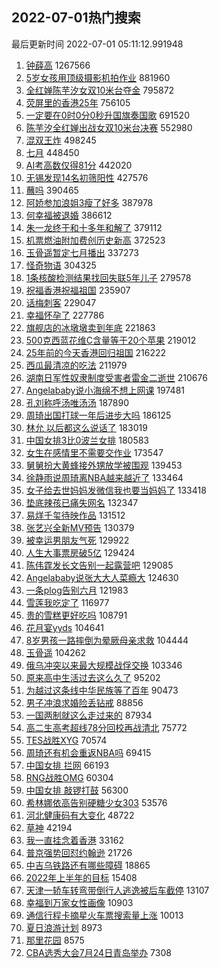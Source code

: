 ## 2022-07-01热门搜索 
最后更新时间 2022-07-01 05:11:12.991948 
1. [钟薛高](https://s.weibo.com/weibo?q=%23%E9%92%9F%E8%96%9B%E9%AB%98%23&Refer=top) 1267566
1. [5岁女孩用顶级摄影机拍作业](https://s.weibo.com/weibo?q=%235%E5%B2%81%E5%A5%B3%E5%AD%A9%E7%94%A8%E9%A1%B6%E7%BA%A7%E6%91%84%E5%BD%B1%E6%9C%BA%E6%8B%8D%E4%BD%9C%E4%B8%9A%23&Refer=top) 881960
1. [全红婵陈芋汐女双10米台夺金](https://s.weibo.com/weibo?q=%23%E5%85%A8%E7%BA%A2%E5%A9%B5%E9%99%88%E8%8A%8B%E6%B1%90%E5%A5%B3%E5%8F%8C10%E7%B1%B3%E5%8F%B0%E5%A4%BA%E9%87%91%23&Refer=top) 795872
1. [荧屏里的香港25年](https://s.weibo.com/weibo?q=%23%E8%8D%A7%E5%B1%8F%E9%87%8C%E7%9A%84%E9%A6%99%E6%B8%AF25%E5%B9%B4%23&Refer=top) 756105
1. [一定要在0时0分0秒升国旗奏国歌](https://s.weibo.com/weibo?q=%23%E4%B8%80%E5%AE%9A%E8%A6%81%E5%9C%A80%E6%97%B60%E5%88%860%E7%A7%92%E5%8D%87%E5%9B%BD%E6%97%97%E5%A5%8F%E5%9B%BD%E6%AD%8C%23&Refer=top) 691520
1. [陈芋汐全红婵出战女双10米台决赛](https://s.weibo.com/weibo?q=%23%E9%99%88%E8%8A%8B%E6%B1%90%E5%85%A8%E7%BA%A2%E5%A9%B5%E5%87%BA%E6%88%98%E5%A5%B3%E5%8F%8C10%E7%B1%B3%E5%8F%B0%E5%86%B3%E8%B5%9B%23&Refer=top) 552980
1. [混双王炸](https://s.weibo.com/weibo?q=%E6%B7%B7%E5%8F%8C%E7%8E%8B%E7%82%B8&Refer=top) 498245
1. [七月](https://s.weibo.com/weibo?q=%E4%B8%83%E6%9C%88&Refer=top) 448450
1. [AI考高数仅得81分](https://s.weibo.com/weibo?q=%23AI%E8%80%83%E9%AB%98%E6%95%B0%E4%BB%85%E5%BE%9781%E5%88%86%23&Refer=top) 442020
1. [无锡发现14名初筛阳性](https://s.weibo.com/weibo?q=%23%E6%97%A0%E9%94%A1%E5%8F%91%E7%8E%B014%E5%90%8D%E5%88%9D%E7%AD%9B%E9%98%B3%E6%80%A7%23&Refer=top) 427576
1. [蘸吗](https://s.weibo.com/weibo?q=%23%E8%98%B8%E5%90%97%23&Refer=top) 390465
1. [阿娇参加浪姐3瘦了好多](https://s.weibo.com/weibo?q=%23%E9%98%BF%E5%A8%87%E5%8F%82%E5%8A%A0%E6%B5%AA%E5%A7%903%E7%98%A6%E4%BA%86%E5%A5%BD%E5%A4%9A%23&Refer=top) 387978
1. [何幸福被退婚](https://s.weibo.com/weibo?q=%23%E4%BD%95%E5%B9%B8%E7%A6%8F%E8%A2%AB%E9%80%80%E5%A9%9A%23&Refer=top) 386612
1. [朱一龙终于和十多年和解了](https://s.weibo.com/weibo?q=%23%E6%9C%B1%E4%B8%80%E9%BE%99%E7%BB%88%E4%BA%8E%E5%92%8C%E5%8D%81%E5%A4%9A%E5%B9%B4%E5%92%8C%E8%A7%A3%E4%BA%86%23&Refer=top) 379112
1. [机票燃油附加费创历史新高](https://s.weibo.com/weibo?q=%23%E6%9C%BA%E7%A5%A8%E7%87%83%E6%B2%B9%E9%99%84%E5%8A%A0%E8%B4%B9%E5%88%9B%E5%8E%86%E5%8F%B2%E6%96%B0%E9%AB%98%23&Refer=top) 372523
1. [玉骨遥暂定七月播出](https://s.weibo.com/weibo?q=%23%E7%8E%89%E9%AA%A8%E9%81%A5%E6%9A%82%E5%AE%9A%E4%B8%83%E6%9C%88%E6%92%AD%E5%87%BA%23&Refer=top) 337273
1. [怪奇物语](https://s.weibo.com/weibo?q=%E6%80%AA%E5%A5%87%E7%89%A9%E8%AF%AD&Refer=top) 304325
1. [1条核酸检测结果找回失联5年儿子](https://s.weibo.com/weibo?q=%231%E6%9D%A1%E6%A0%B8%E9%85%B8%E6%A3%80%E6%B5%8B%E7%BB%93%E6%9E%9C%E6%89%BE%E5%9B%9E%E5%A4%B1%E8%81%945%E5%B9%B4%E5%84%BF%E5%AD%90%23&Refer=top) 279578
1. [祝福香港祝福祖国](https://s.weibo.com/weibo?q=%E7%A5%9D%E7%A6%8F%E9%A6%99%E6%B8%AF%E7%A5%9D%E7%A6%8F%E7%A5%96%E5%9B%BD&Refer=top) 235907
1. [话梅刺客](https://s.weibo.com/weibo?q=%23%E8%AF%9D%E6%A2%85%E5%88%BA%E5%AE%A2%23&Refer=top) 229047
1. [幸福怀孕了](https://s.weibo.com/weibo?q=%23%E5%B9%B8%E7%A6%8F%E6%80%80%E5%AD%95%E4%BA%86%23&Refer=top) 227786
1. [旗舰店的冰墩墩卖到年底](https://s.weibo.com/weibo?q=%23%E6%97%97%E8%88%B0%E5%BA%97%E7%9A%84%E5%86%B0%E5%A2%A9%E5%A2%A9%E5%8D%96%E5%88%B0%E5%B9%B4%E5%BA%95%23&Refer=top) 221863
1. [500克西蓝花维C含量等于20个苹果](https://s.weibo.com/weibo?q=%23500%E5%85%8B%E8%A5%BF%E8%93%9D%E8%8A%B1%E7%BB%B4C%E5%90%AB%E9%87%8F%E7%AD%89%E4%BA%8E20%E4%B8%AA%E8%8B%B9%E6%9E%9C%23&Refer=top) 219012
1. [25年前的今天香港回归祖国](https://s.weibo.com/weibo?q=25%E5%B9%B4%E5%89%8D%E7%9A%84%E4%BB%8A%E5%A4%A9%E9%A6%99%E6%B8%AF%E5%9B%9E%E5%BD%92%E7%A5%96%E5%9B%BD&Refer=top) 216222
1. [西瓜最清凉的吃法](https://s.weibo.com/weibo?q=%23%E8%A5%BF%E7%93%9C%E6%9C%80%E6%B8%85%E5%87%89%E7%9A%84%E5%90%83%E6%B3%95%23&Refer=top) 211979
1. [湖南日军性奴隶制度受害者雷金二逝世](https://s.weibo.com/weibo?q=%23%E6%B9%96%E5%8D%97%E6%97%A5%E5%86%9B%E6%80%A7%E5%A5%B4%E9%9A%B6%E5%88%B6%E5%BA%A6%E5%8F%97%E5%AE%B3%E8%80%85%E9%9B%B7%E9%87%91%E4%BA%8C%E9%80%9D%E4%B8%96%23&Refer=top) 210676
1. [Angelababy说小海绵不想上网课](https://s.weibo.com/weibo?q=%23Angelababy%E8%AF%B4%E5%B0%8F%E6%B5%B7%E7%BB%B5%E4%B8%8D%E6%83%B3%E4%B8%8A%E7%BD%91%E8%AF%BE%23&Refer=top) 197481
1. [孔刘称呼汤唯汤汤](https://s.weibo.com/weibo?q=%23%E5%AD%94%E5%88%98%E7%A7%B0%E5%91%BC%E6%B1%A4%E5%94%AF%E6%B1%A4%E6%B1%A4%23&Refer=top) 187890
1. [周琦出国打球一年后进步大吗](https://s.weibo.com/weibo?q=%23%E5%91%A8%E7%90%A6%E5%87%BA%E5%9B%BD%E6%89%93%E7%90%83%E4%B8%80%E5%B9%B4%E5%90%8E%E8%BF%9B%E6%AD%A5%E5%A4%A7%E5%90%97%23&Refer=top) 186125
1. [林允 以后都这么说话了](https://s.weibo.com/weibo?q=%E6%9E%97%E5%85%81%20%E4%BB%A5%E5%90%8E%E9%83%BD%E8%BF%99%E4%B9%88%E8%AF%B4%E8%AF%9D%E4%BA%86&Refer=top) 183019
1. [中国女排3比0波兰女排](https://s.weibo.com/weibo?q=%23%E4%B8%AD%E5%9B%BD%E5%A5%B3%E6%8E%923%E6%AF%940%E6%B3%A2%E5%85%B0%E5%A5%B3%E6%8E%92%23&Refer=top) 180583
1. [女生在感情里不需要交作业](https://s.weibo.com/weibo?q=%23%E5%A5%B3%E7%94%9F%E5%9C%A8%E6%84%9F%E6%83%85%E9%87%8C%E4%B8%8D%E9%9C%80%E8%A6%81%E4%BA%A4%E4%BD%9C%E4%B8%9A%23&Refer=top) 173547
1. [舅舅扮大黄蜂接外甥放学被围观](https://s.weibo.com/weibo?q=%23%E8%88%85%E8%88%85%E6%89%AE%E5%A4%A7%E9%BB%84%E8%9C%82%E6%8E%A5%E5%A4%96%E7%94%A5%E6%94%BE%E5%AD%A6%E8%A2%AB%E5%9B%B4%E8%A7%82%23&Refer=top) 139453
1. [徐静雨说周琦离NBA越来越近了](https://s.weibo.com/weibo?q=%23%E5%BE%90%E9%9D%99%E9%9B%A8%E8%AF%B4%E5%91%A8%E7%90%A6%E7%A6%BBNBA%E8%B6%8A%E6%9D%A5%E8%B6%8A%E8%BF%91%E4%BA%86%23&Refer=top) 133464
1. [女子给去世妈妈发微信我也要当妈妈了](https://s.weibo.com/weibo?q=%23%E5%A5%B3%E5%AD%90%E7%BB%99%E5%8E%BB%E4%B8%96%E5%A6%88%E5%A6%88%E5%8F%91%E5%BE%AE%E4%BF%A1%E6%88%91%E4%B9%9F%E8%A6%81%E5%BD%93%E5%A6%88%E5%A6%88%E4%BA%86%23&Refer=top) 133418
1. [垫底辣孩已痛失网名](https://s.weibo.com/weibo?q=%23%E5%9E%AB%E5%BA%95%E8%BE%A3%E5%AD%A9%E5%B7%B2%E7%97%9B%E5%A4%B1%E7%BD%91%E5%90%8D%23&Refer=top) 132347
1. [易烊千玺待映作品](https://s.weibo.com/weibo?q=%23%E6%98%93%E7%83%8A%E5%8D%83%E7%8E%BA%E5%BE%85%E6%98%A0%E4%BD%9C%E5%93%81%23&Refer=top) 131512
1. [张艺兴全新MV预告](https://s.weibo.com/weibo?q=%23%E5%BC%A0%E8%89%BA%E5%85%B4%E5%85%A8%E6%96%B0MV%E9%A2%84%E5%91%8A%23&Refer=top) 130379
1. [被幸运男朋友气死](https://s.weibo.com/weibo?q=%23%E8%A2%AB%E5%B9%B8%E8%BF%90%E7%94%B7%E6%9C%8B%E5%8F%8B%E6%B0%94%E6%AD%BB%23&Refer=top) 129922
1. [人生大事票房破5亿](https://s.weibo.com/weibo?q=%23%E4%BA%BA%E7%94%9F%E5%A4%A7%E4%BA%8B%E7%A5%A8%E6%88%BF%E7%A0%B45%E4%BA%BF%23&Refer=top) 129424
1. [陈伟霆发长文告别一起露营吧](https://s.weibo.com/weibo?q=%23%E9%99%88%E4%BC%9F%E9%9C%86%E5%8F%91%E9%95%BF%E6%96%87%E5%91%8A%E5%88%AB%E4%B8%80%E8%B5%B7%E9%9C%B2%E8%90%A5%E5%90%A7%23&Refer=top) 129085
1. [Angelababy说张大大人菜瘾大](https://s.weibo.com/weibo?q=%23Angelababy%E8%AF%B4%E5%BC%A0%E5%A4%A7%E5%A4%A7%E4%BA%BA%E8%8F%9C%E7%98%BE%E5%A4%A7%23&Refer=top) 124630
1. [一条plog告别六月](https://s.weibo.com/weibo?q=%23%E4%B8%80%E6%9D%A1plog%E5%91%8A%E5%88%AB%E5%85%AD%E6%9C%88%23&Refer=top) 121983
1. [雪莲我吃定了](https://s.weibo.com/weibo?q=%23%E9%9B%AA%E8%8E%B2%E6%88%91%E5%90%83%E5%AE%9A%E4%BA%86%23&Refer=top) 116977
1. [贵的雪糕更好吃吗](https://s.weibo.com/weibo?q=%23%E8%B4%B5%E7%9A%84%E9%9B%AA%E7%B3%95%E6%9B%B4%E5%A5%BD%E5%90%83%E5%90%97%23&Refer=top) 108791
1. [花月宴yyds](https://s.weibo.com/weibo?q=%23%E8%8A%B1%E6%9C%88%E5%AE%B4yyds%23&Refer=top) 104641
1. [8岁男孩一路摔倒为晕厥母亲求救](https://s.weibo.com/weibo?q=%238%E5%B2%81%E7%94%B7%E5%AD%A9%E4%B8%80%E8%B7%AF%E6%91%94%E5%80%92%E4%B8%BA%E6%99%95%E5%8E%A5%E6%AF%8D%E4%BA%B2%E6%B1%82%E6%95%91%23&Refer=top) 104444
1. [玉骨遥](https://s.weibo.com/weibo?q=%E7%8E%89%E9%AA%A8%E9%81%A5&Refer=top) 104262
1. [俄乌冲突以来最大规模战俘交换](https://s.weibo.com/weibo?q=%23%E4%BF%84%E4%B9%8C%E5%86%B2%E7%AA%81%E4%BB%A5%E6%9D%A5%E6%9C%80%E5%A4%A7%E8%A7%84%E6%A8%A1%E6%88%98%E4%BF%98%E4%BA%A4%E6%8D%A2%23&Refer=top) 103346
1. [原来高中生活过去这么久了](https://s.weibo.com/weibo?q=%23%E5%8E%9F%E6%9D%A5%E9%AB%98%E4%B8%AD%E7%94%9F%E6%B4%BB%E8%BF%87%E5%8E%BB%E8%BF%99%E4%B9%88%E4%B9%85%E4%BA%86%23&Refer=top) 95202
1. [为越过这条线中华民族等了百年](https://s.weibo.com/weibo?q=%23%E4%B8%BA%E8%B6%8A%E8%BF%87%E8%BF%99%E6%9D%A1%E7%BA%BF%E4%B8%AD%E5%8D%8E%E6%B0%91%E6%97%8F%E7%AD%89%E4%BA%86%E7%99%BE%E5%B9%B4%23&Refer=top) 90473
1. [男子冲浪求婚险丢钻戒](https://s.weibo.com/weibo?q=%23%E7%94%B7%E5%AD%90%E5%86%B2%E6%B5%AA%E6%B1%82%E5%A9%9A%E9%99%A9%E4%B8%A2%E9%92%BB%E6%88%92%23&Refer=top) 88856
1. [一国两制就这么走过来的](https://s.weibo.com/weibo?q=%23%E4%B8%80%E5%9B%BD%E4%B8%A4%E5%88%B6%E5%B0%B1%E8%BF%99%E4%B9%88%E8%B5%B0%E8%BF%87%E6%9D%A5%E7%9A%84%23&Refer=top) 87934
1. [高二生高考超线78分回校再战清北](https://s.weibo.com/weibo?q=%23%E9%AB%98%E4%BA%8C%E7%94%9F%E9%AB%98%E8%80%83%E8%B6%85%E7%BA%BF78%E5%88%86%E5%9B%9E%E6%A0%A1%E5%86%8D%E6%88%98%E6%B8%85%E5%8C%97%23&Refer=top) 75772
1. [TES战胜XYG](https://s.weibo.com/weibo?q=%23TES%E6%88%98%E8%83%9CXYG%23&Refer=top) 70574
1. [周琦还有机会重返NBA吗](https://s.weibo.com/weibo?q=%23%E5%91%A8%E7%90%A6%E8%BF%98%E6%9C%89%E6%9C%BA%E4%BC%9A%E9%87%8D%E8%BF%94NBA%E5%90%97%23&Refer=top) 69415
1. [中国女排 拦网](https://s.weibo.com/weibo?q=%E4%B8%AD%E5%9B%BD%E5%A5%B3%E6%8E%92%20%E6%8B%A6%E7%BD%91&Refer=top) 66193
1. [RNG战胜OMG](https://s.weibo.com/weibo?q=%23RNG%E6%88%98%E8%83%9COMG%23&Refer=top) 60304
1. [中国女排 敲锣打鼓](https://s.weibo.com/weibo?q=%E4%B8%AD%E5%9B%BD%E5%A5%B3%E6%8E%92%20%E6%95%B2%E9%94%A3%E6%89%93%E9%BC%93&Refer=top) 56300
1. [希林娜依高告别硬糖少女303](https://s.weibo.com/weibo?q=%23%E5%B8%8C%E6%9E%97%E5%A8%9C%E4%BE%9D%E9%AB%98%E5%91%8A%E5%88%AB%E7%A1%AC%E7%B3%96%E5%B0%91%E5%A5%B3303%23&Refer=top) 53576
1. [河北健康码有大变化](https://s.weibo.com/weibo?q=%23%E6%B2%B3%E5%8C%97%E5%81%A5%E5%BA%B7%E7%A0%81%E6%9C%89%E5%A4%A7%E5%8F%98%E5%8C%96%23&Refer=top) 48722
1. [草神](https://s.weibo.com/weibo?q=%E8%8D%89%E7%A5%9E&Refer=top) 42194
1. [我一直挂念着香港](https://s.weibo.com/weibo?q=%23%E6%88%91%E4%B8%80%E7%9B%B4%E6%8C%82%E5%BF%B5%E7%9D%80%E9%A6%99%E6%B8%AF%23&Refer=top) 33162
1. [普京强势回怼约翰逊](https://s.weibo.com/weibo?q=%23%E6%99%AE%E4%BA%AC%E5%BC%BA%E5%8A%BF%E5%9B%9E%E6%80%BC%E7%BA%A6%E7%BF%B0%E9%80%8A%23&Refer=top) 21726
1. [中吉乌铁路还有哪些障碍](https://s.weibo.com/weibo?q=%E4%B8%AD%E5%90%89%E4%B9%8C%E9%93%81%E8%B7%AF%E8%BF%98%E6%9C%89%E5%93%AA%E4%BA%9B%E9%9A%9C%E7%A2%8D&Refer=top) 18865
1. [2022年上半年的目标](https://s.weibo.com/weibo?q=%232022%E5%B9%B4%E4%B8%8A%E5%8D%8A%E5%B9%B4%E7%9A%84%E7%9B%AE%E6%A0%87%23&Refer=top) 15408
1. [天津一轿车转弯带倒行人逃逸被后车截停](https://s.weibo.com/weibo?q=%23%E5%A4%A9%E6%B4%A5%E4%B8%80%E8%BD%BF%E8%BD%A6%E8%BD%AC%E5%BC%AF%E5%B8%A6%E5%80%92%E8%A1%8C%E4%BA%BA%E9%80%83%E9%80%B8%E8%A2%AB%E5%90%8E%E8%BD%A6%E6%88%AA%E5%81%9C%23&Refer=top) 13107
1. [幸福到万家女性画像](https://s.weibo.com/weibo?q=%23%E5%B9%B8%E7%A6%8F%E5%88%B0%E4%B8%87%E5%AE%B6%E5%A5%B3%E6%80%A7%E7%94%BB%E5%83%8F%23&Refer=top) 10903
1. [通信行程卡摘星火车票搜索量上涨](https://s.weibo.com/weibo?q=%23%E9%80%9A%E4%BF%A1%E8%A1%8C%E7%A8%8B%E5%8D%A1%E6%91%98%E6%98%9F%E7%81%AB%E8%BD%A6%E7%A5%A8%E6%90%9C%E7%B4%A2%E9%87%8F%E4%B8%8A%E6%B6%A8%23&Refer=top) 10013
1. [夏日浪游计划](https://s.weibo.com/weibo?q=%E5%A4%8F%E6%97%A5%E6%B5%AA%E6%B8%B8%E8%AE%A1%E5%88%92&Refer=top) 8973
1. [那里花园](https://s.weibo.com/weibo?q=%E9%82%A3%E9%87%8C%E8%8A%B1%E5%9B%AD&Refer=top) 8575
1. [CBA选秀大会7月24日青岛举办](https://s.weibo.com/weibo?q=%23CBA%E9%80%89%E7%A7%80%E5%A4%A7%E4%BC%9A7%E6%9C%8824%E6%97%A5%E9%9D%92%E5%B2%9B%E4%B8%BE%E5%8A%9E%23&Refer=top) 7308
